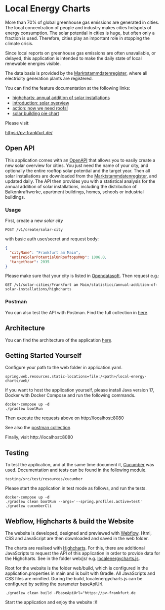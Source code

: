 # Local Energy Charts #

More than 70% of global greenhouse gas emissions are generated in cities. The local concentration of people and industry makes cities hotspots of energy consumption. The solar potential in cities is huge, but often only a fraction is used. Therefore, cities play an important role in stopping the climate crisis. 

Since local reports on greenhouse gas emissions are often unavailable, or delayed, this application is intended to make the daily state of local renewable energies visible.

The data basis is provided by the [Marktstammdatenregister](https://www.marktstammdatenregister.de/MaStR), where all electricity generation plants are registered.

You can find the feature documentation at the following links:

* [highcharts: annual addition of solar installations](testing/src/test/resources/cucumber/annual_addition_of_solar_installations.feature) 
* [introduction: solar overview](testing/src/test/resources/cucumber/solar_systems_overview.feature) 
* [action: now we need roofs!](testing/src/test/resources/cucumber/now_we_need_roofs.feature) 
* [solar building pie chart](testing/src/test/resources/cucumber/solar_building_pie_chart.feature) 

Please visit:

https://pv-frankfurt.de/

## Open API ##

This application comes with an [OpenAPI](https://pv-frankfurt.de/openapi.html) that allows you to easily create a new solar overview for cities.
You just need the name of your city, and optionally the entire rooftop solar potential and the target year. Then all solar installations are downloaded from the [Marktstammdatenregister](https://www.marktstammdatenregister.de/MaStR), and updated daily. 
The API then provides you with a statistical analysis for the annual addition of solar installations, including the distribution of Balkonkraftwerke, apartment buildings, homes, schools or industrial buildings.

### Usage ###

First, create a new *solar city*

    POST /v1/create/solar-city

with basic auth user/secret and request body:

```json
{
  "cityName": "Frankfurt am Main",
  "entireSolarPotentialOnRooftopsMWp": 1006.0,
  "targetYear": 2035
}
```

Please make sure that your city is listed in [Opendatasoft](https://public.opendatasoft.com/explore/dataset/georef-germany-postleitzahl/information/). Then request e.g.:

    GET /v1/solar-cities/Frankfurt am Main/statistics/annual-addition-of-solar-installations/highcharts

### Postman ###

You can also test the API with Postman. Find the full collection in [here](api/LocalEnergyCharts.postman_collection.json).

## Architecture ##
You can find the architecture of the application [here](architecture.drawio.pdf).

## Getting Started Yourself ##
Configure your path to the web folder in application.yaml.

    spring.web.resources.static-locations=file:/<path>/local-energy-charts/web/

If you want to host the application yourself, please install Java version 17, Docker with Docker Compose and run the following commands.

    docker-compose up -d
    ./gradlew bootRun

Then execute the requests above on http://localhost:8080

See also the [postman collection](api/LocalEnergyCharts.postman_collection.json).

Finally, visit http://localhost:8080

## Testing ##

To test the application, and at the same time document it, [Cucumber](https://cucumber.io/) was used. Documentation and tests can be found in the following module.

    testing/src/test/resources/cucumber

Please start the application in test mode as follows, and run the tests.

    docker-compose up -d
    ./gradlew clean bootRun --args='--spring.profiles.active=test' 
    ./gradlew cucumberCli

## Webflow, Highcharts & build the Website ##

The website is developed, designed and previewed with [Webflow](https://webflow.com/). 
Html, CSS and JavaScript are then downloaded and saved in the web folder.

The charts are realised with [Highcharts](https://www.highcharts.com/). 
For this, there are additional JavaScripts to request the API of this application in order to provide data for the Highcharts. 
See in the folder web/js/ e.g. [localenergycharts.js](web/js/localenergycharts.js).

Root for the website is the folder web/build, which is configured in the application.properties in main and is built with Gradle. 
All JavaScripts and CSS files are minified. During the build, localenergycharts.js can be configured by setting the parameter baseApiUrl.

    ./gradlew clean build -PbaseApiUrl="https://pv-frankfurt.de

Start the application and enjoy the website :)!

